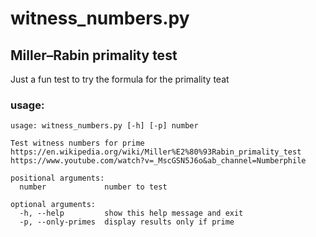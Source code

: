 # witness_numbers.py
## Miller–Rabin primality test

Just a fun test to try the formula for the primality teat

### usage:
```
usage: witness_numbers.py [-h] [-p] number

Test witness numbers for prime https://en.wikipedia.org/wiki/Miller%E2%80%93Rabin_primality_test https://www.youtube.com/watch?v=_MscGSN5J6o&ab_channel=Numberphile

positional arguments:
  number             number to test

optional arguments:
  -h, --help         show this help message and exit
  -p, --only-primes  display results only if prime
```

